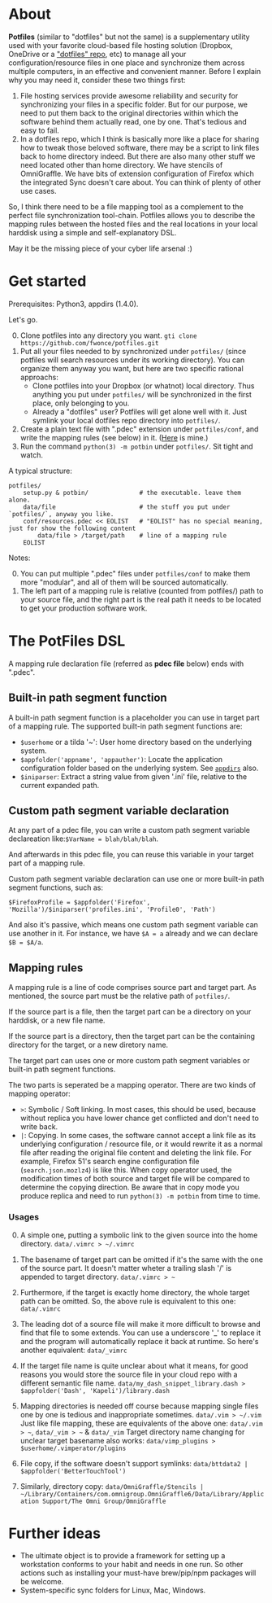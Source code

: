 # About

**Potfiles** (similar to "dotfiles" but not the same) is a supplementary utility used with your favorite cloud-based file hosting solution (Dropbox, OneDrive or a ["dotfiles" repo](https://github.com/search?q=dotfiles), etc) to manage all your configuration/resource files in one place and synchronize them across multiple computers, in an effective and convenient manner. Before I explain why you may need it, consider these two things first:

1. File hosting services provide awesome reliability and security for synchronizing your files in a specific folder. But for our purpose, we need to put them back to the original directories within which the software behind them actually read, one by one. That's tedious and easy to fail.
2. In a dotfiles repo, which I think is basically more like a place for sharing how to tweak those beloved software, there may be a script to link files back to home directory indeed. But there are also many other stuff we need located other than home directory. We have stencils of OmniGraffle. We have bits of extension configuration of Firefox which the integrated Sync doesn't care about. You can think of plenty of other use cases.

So, I think there need to be a file mapping tool as a complement to the perfect file synchronization tool-chain. Potfiles allows you to describe the mapping rules between the hosted files and the real locations in your local harddisk using a simple and self-explanatory DSL.

May it be the missing piece of your cyber life arsenal :) 

# Get started

Prerequisites: Python3, appdirs (1.4.0).

Let's go.

0. Clone potfiles into any directory you want. `gti clone https://github.com/fwonce/potfiles.git`
0. Put all your files needed to by synchronized under `potfiles/` (since potfiles will search resources under its working directory). You can organize them anyway you want, but here are two specific rational approachs:
	- Clone potfiles into your Dropbox (or whatnot) local directory. Thus anything you put under `potfiles/` will be synchronized in the first place, only belonging to you.
	- Already a "dotfiles" user? Potfiles will get alone well with it. Just symlink your local dotfiles repo directory into `potfiles/`.
0. Create a plain text file with ".pdec" extension under `potfiles/conf`, and write the mapping rules (see below) in it. ([Here]() is mine.)
0. Run the command `python(3) -m potbin` under `potfiles/`. Sit tight and watch.

A typical structure:

``` shell
potfiles/
	setup.py & potbin/				# the executable. leave them alone.
	data/file						# the stuff you put under `potfiles/`, anyway you like.
	conf/resources.pdec << EOLIST	# "EOLIST" has no special meaning, just for show the following content
		data/file > /target/path	# line of a mapping rule
	EOLIST
```

Notes:

0. You can put multiple ".pdec" files under `potfiles/conf` to make them more "modular", and all of them will be sourced automatically.
0. The left part of a mapping rule is relative (counted from potfiles/) path to your source file, and the right part is the real path it needs to be located to get your production software work.

# The PotFiles DSL

A mapping rule declaration file (referred as **pdec file** below) ends with ".pdec".

## Built-in path segment function

A built-in path segment function is a placeholder you can use in target part of a mapping rule. The supported built-in path segment functions are:

- `$userhome` or a tilda '~': User home directory based on the underlying system.
- `$appfolder('appname', 'appauther')`: Locate the application configuration folder based on the underlying system. See [`appdirs`](https://pypi.python.org/pypi/appdirs) also.
- `$iniparser`: Extract a string value from given '.ini' file, relative to the current expanded path.

## Custom path segment variable declaration

At any part of a pdec file, you can write a custom path segment variable declareation like:`$VarName = blah/blah/blah`.

And afterwards in this pdec file, you can reuse this variable in your target part of a mapping rule.

Custom path segment variable declaration can use one or more built-in path segment functions, such as:

```
$FirefoxProfile = $appfolder('Firefox', 'Mozilla')/$iniparser('profiles.ini', 'Profile0', 'Path')
```

And also it's passive, which means one custom path segment variable can use another in it. For instance, we have `$A = a` already and we can declare `$B = $A/a`.

## Mapping rules

A mapping rule is a line of code comprises source part and target part. As mentioned, the source part must be the relative path of `potfiles/`.

If the source part is a file, then the target part can be a directory on your harddisk, or a new file name.

If the source part is a directory, then the target part can be the containing directory for the target, or a new diretory name.

The target part can uses one or more custom path segment variables or built-in path segment functions.

The two parts is seperated be a mapping operator. There are two kinds of mapping operator:

- `>`: Symbolic / Soft linking. In most cases, this should be used, because without replica you have lower chance get conflicted and don't need to write back.
- `|`: Copying. In some cases, the software cannot accept a link file as its underlying configuration / resource file, or it would rewrite it as a normal file after reading the original file content and deleting the link file. For example, Firefox 51's search engine configuration file (`search.json.mozlz4`) is like this. When copy operator used, the modification times of both source and target file will be compared to determine the copying direction. Be aware that in copy mode you produce replica and need to run `python(3) -m potbin` from time to time.

### Usages

0. A simple one, putting a symbolic link to the given source into the home directory.
	`data/.vimrc > ~/.vimrc`

0. The basename of target part can be omitted if it's the same with the one of the source part. It doesn't matter wheter a trailing slash '/' is appended to target directory.
	`data/.vimrc > ~`

0. Furthermore, if the target is exactly home directory, the whole target path can be omitted. So, the above rule is equivalent to this one:
	`data/.vimrc`

0. The leading dot of a source file will make it more difficult to browse and find that file to some extends. You can use a underscore '_' to replace it and the program will automatically replace it back at runtime. So here's another equivalent:
	`data/_vimrc`
	
0. If the target file name is quite unclear about what it means, for good reasons you would store the source file in your cloud repo with a different semantic file name.
	`data/my_dash_snippet_library.dash > $appfolder('Dash', 'Kapeli')/library.dash`

0. Mapping directories is needed off course because mapping single files one by one is tedious and inappropriate sometimes.
	`data/.vim > ~/.vim` 
	Just like file mapping, these are equivalents of the above one:
	`data/.vim > ~`, `data/_vim > ~` & `data/_vim`
	Target directory name changing for unclear target basename also works:
	`data/vimp_plugins > $userhome/.vimperator/plugins`

0. File copy, if the software doesn't support symlinks:
	`data/bttdata2 | $appfolder('BetterTouchTool')`

0. Similarly, directory copy:
	`data/OmniGraffle/Stencils | ~/Library/Containers/com.omnigroup.OmniGraffle6/Data/Library/Application Support/The Omni Group/OmniGraffle`

# Further ideas

- The ultimate object is to provide a framework for setting up a workstation conforms to your habit and needs in one run. So other actions such as installing your must-have brew/pip/npm packages will be welcome.
- System-specific sync folders for Linux, Mac, Windows.

